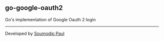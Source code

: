 <h2>go-google-oauth2</h2>
<p>Go's implementation of Google Oauth 2 login</p>
<hr/>
<p>Developed by <a href="http://www.soumodippaul.com/" target="_blank">Soumodip Paul</a></p>